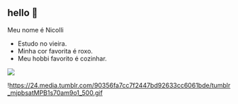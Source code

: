 ## hello 💜

Meu nome é Nicolli

- Estudo no vieira.
- Minha cor favorita é roxo.
- Meu hobbi favorito é cozinhar.

![](https://i.gifer.com/origin/e6/e6d0433e265cd69e1d866083a5218bd0_w200.webp)

!https://24.media.tumblr.com/90356fa7cc7f2447bd92633cc6061bde/tumblr_mjpbsatMPB1s70am9o1_500.gif
